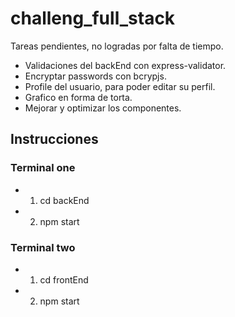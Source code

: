 # challeng_full_stack
Tareas pendientes, no logradas por falta de tiempo.

- Validaciones del backEnd con express-validator.
- Encryptar passwords con bcrypjs.
- Profile del usuario, para poder editar su perfil.
- Grafico en forma de torta.
- Mejorar y optimizar los componentes.

## Instrucciones

### Terminal one

 - 1. cd backEnd
- 2. npm start 

### Terminal two

 - 1. cd frontEnd
 - 2. npm start
